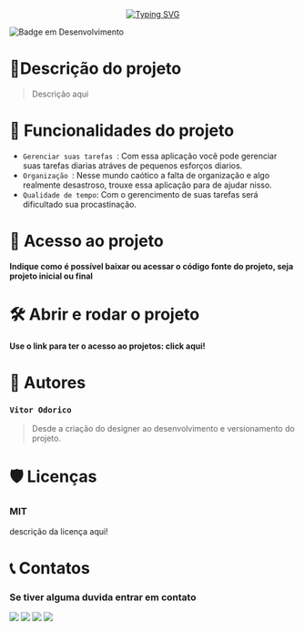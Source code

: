 <div align=center>
<a href="https://git.io/typing-svg"><img src="https://readme-typing-svg.demolab.com?font=Roboto&pause=1000&color=D9E6D1&center=true&width=435&lines=Olá mundo!;este é um projeto que venho trazer para vocês; To-do list" alt="Typing SVG" /></a>
</div>

![Badge em Desenvolvimento](http://img.shields.io/static/v1?label=STATUS&message=EM%20DESENVOLVIMENTO&color=GREEN&style=for-the-badge)



# 📄Descrição do projeto
  >  Descrição aqui

# :hammer: Funcionalidades do projeto
- `Gerenciar suas tarefas `: Com essa aplicação você pode gerenciar suas tarefas diarias atráves de pequenos esforços diarios.
- `Organização `: Nesse mundo caótico a falta de organização e algo realmente desastroso, trouxe essa aplicação para de ajudar nisso.
- `Qualidade de tempo`: Com o gerencimento de suas tarefas será dificultado sua procastinação.


# 📁 Acesso ao projeto

**Indique como é possível baixar ou acessar o código fonte do projeto, seja projeto inicial ou final**

# 🛠️ Abrir e rodar o projeto

**Use o link para ter o acesso ao projetos: click aqui!**

# 🧠 Autores
### `Vitor Odorico` 
  > Desde a criação do designer ao desenvolvimento e versionamento do projeto.

# 🛡️ Licenças 
<h3>MIT</h3> <p>descrição da licença aqui!</p>

# 📞 Contatos

### Se tiver alguma duvida entrar em contato
<div> 
  <a href="#" target="_blank"><img src="https://img.shields.io/badge/Whatsapp-green?style=for-the-badge&logo=whatsapp&logoColor=white" target="_blank"></a>
  <a href="#" target="_blank"><img src="https://img.shields.io/badge/-Instagram-%23E4405F?style=for-the-badge&logo=instagram&logoColor=white" target="_blank"></a>
  <a href = "#"><img src="https://img.shields.io/badge/-Gmail-%23333?style=for-the-badge&logo=gmail&logoColor=white" target="_blank"></a>
  <a href="#" target="_blank"><img src="https://img.shields.io/badge/-LinkedIn-%230077B5?style=for-the-badge&logo=linkedin&logoColor=white" target="_blank"></a> 
  
</div>
